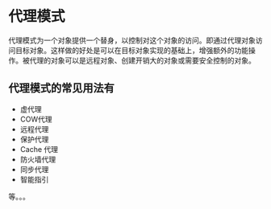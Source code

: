 # 代理模式

代理模式为一个对象提供一个替身，以控制对这个对象的访问。即通过代理对象访问目标对象。这样做的好处是可以在目标对象实现的基础上，增强额外的功能操作。被代理的对象可以是远程对象、创建开销大的对象或需要安全控制的对象。

## 代理模式的常见用法有

* 虚代理
* COW代理
* 远程代理
* 保护代理
* Cache 代理
* 防火墙代理
* 同步代理
* 智能指引

等。。。
